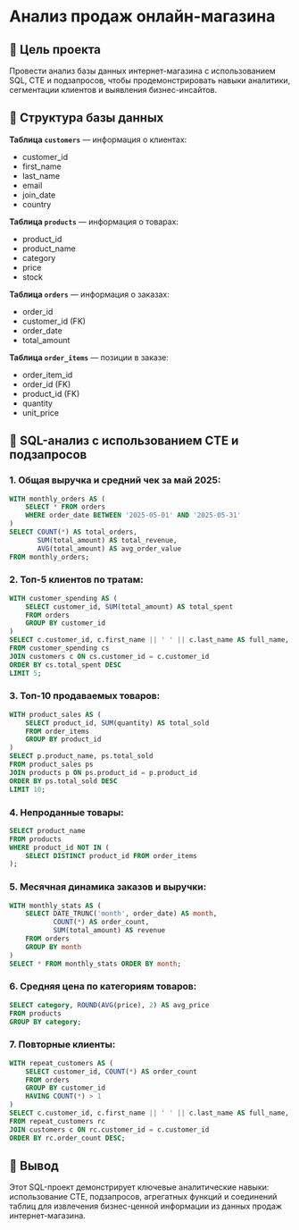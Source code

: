 
# Анализ продаж онлайн-магазина

## 📅 Цель проекта
Провести анализ базы данных интернет-магазина с использованием SQL, CTE и подзапросов, чтобы продемонстрировать навыки аналитики, сегментации клиентов и выявления бизнес-инсайтов.

## 📃 Структура базы данных

**Таблица `customers`** — информация о клиентах:
- customer_id
- first_name
- last_name
- email
- join_date
- country

**Таблица `products`** — информация о товарах:
- product_id
- product_name
- category
- price
- stock

**Таблица `orders`** — информация о заказах:
- order_id
- customer_id (FK)
- order_date
- total_amount

**Таблица `order_items`** — позиции в заказе:
- order_item_id
- order_id (FK)
- product_id (FK)
- quantity
- unit_price

## 🔹 SQL-анализ с использованием CTE и подзапросов

### 1. Общая выручка и средний чек за май 2025:
```sql
WITH monthly_orders AS (
    SELECT * FROM orders
    WHERE order_date BETWEEN '2025-05-01' AND '2025-05-31'
)
SELECT COUNT(*) AS total_orders,
       SUM(total_amount) AS total_revenue,
       AVG(total_amount) AS avg_order_value
FROM monthly_orders;
```

### 2. Топ-5 клиентов по тратам:
```sql
WITH customer_spending AS (
    SELECT customer_id, SUM(total_amount) AS total_spent
    FROM orders
    GROUP BY customer_id
)
SELECT c.customer_id, c.first_name || ' ' || c.last_name AS full_name, cs.total_spent
FROM customer_spending cs
JOIN customers c ON cs.customer_id = c.customer_id
ORDER BY cs.total_spent DESC
LIMIT 5;
```

### 3. Топ-10 продаваемых товаров:
```sql
WITH product_sales AS (
    SELECT product_id, SUM(quantity) AS total_sold
    FROM order_items
    GROUP BY product_id
)
SELECT p.product_name, ps.total_sold
FROM product_sales ps
JOIN products p ON ps.product_id = p.product_id
ORDER BY ps.total_sold DESC
LIMIT 10;
```

### 4. Непроданные товары:
```sql
SELECT product_name
FROM products
WHERE product_id NOT IN (
    SELECT DISTINCT product_id FROM order_items
);
```

### 5. Месячная динамика заказов и выручки:
```sql
WITH monthly_stats AS (
    SELECT DATE_TRUNC('month', order_date) AS month,
           COUNT(*) AS order_count,
           SUM(total_amount) AS revenue
    FROM orders
    GROUP BY month
)
SELECT * FROM monthly_stats ORDER BY month;
```

### 6. Средняя цена по категориям товаров:
```sql
SELECT category, ROUND(AVG(price), 2) AS avg_price
FROM products
GROUP BY category;
```

### 7. Повторные клиенты:
```sql
WITH repeat_customers AS (
    SELECT customer_id, COUNT(*) AS order_count
    FROM orders
    GROUP BY customer_id
    HAVING COUNT(*) > 1
)
SELECT c.customer_id, c.first_name || ' ' || c.last_name AS full_name, rc.order_count
FROM repeat_customers rc
JOIN customers c ON rc.customer_id = c.customer_id
ORDER BY rc.order_count DESC;
```

## 📆 Вывод
Этот SQL-проект демонстрирует ключевые аналитические навыки: использование CTE, подзапросов, агрегатных функций и соединений таблиц для извлечения бизнес-ценной информации из данных продаж интернет-магазина.
